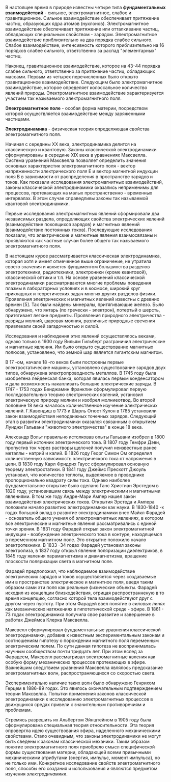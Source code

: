 В настоящее время в природе известны четыре типа **фундаментальных взаимодействий** - сильное, электромагнитное, слабое и гравитационное. Сильное взаимодействие обеспечивает притяжение частиц, образующих ядра атомов (нуклонов). Электромагнитное взаимодействие обеспечивает притяжение или отталкивание частиц, обладающих специальным свойством - зарядом. Электромагнитное взаимодействие приблизительно на два порядка слабее сильного. Слабое взаимодействие, интенсивность которого приблизительно на 16 порядков слабее сильного, ответственно за распад "элементарных" частиц. 

Наконец, гравитационное взаимодействие, которое на 43-44 порядка слабее сильного, ответственно за притяжение частиц, обладающих массами. Первым из четырех перечисленных было открыто гравитационное взаимодействие. Следующим было электромагнитное взаимодействие, которое определяет колоссальное количество явлений природы. Электромагнитное взаимодействие характеризуется участием так называемого электромагнитного поля. 

**Электромагнитное поле** - особая форма материи, посредством которой осуществляется взаимодействие между заряженными частицами. 

**Электродинамика** - физическая теория определяющая свойства электромагнитного поля. 

Начиная с середины XX века, электродинамика делится на классическую и квантовую. Законы классической электродинамики сформулированы в середине XIX века в уравнениях Максвелла. Система уравнений Максвелла позволяет определить значения основных характеристик электромагнитного поля - вектор напряженности электрического поля E и вектор магнитной индукции поля B в зависимости от распределения в пространстве зарядов и токов. Как показали исследования электромагнитных взаимодействий, законы классической электродинамики оказались неприменимы для процессов, протекающих на малых пространственно - временных интервалах. В этом случае справедливы законы так называемой квантовой электродинамики.

Первые исследования электромагнитных явлений сформировали два независимых раздела, определяющих свойства электрических явлений (взаимодействие покоящихся зарядов) и магнитных явлений (взаимодействие постоянных токов). Последующие исследования показали, что электрические и магнитные явления взаимосвязаны и проявляются как частные случаи более общего так называемого электромагнитного поля. 

В настоящем курсе рассматривается классическая электродинамика, которая хотя и имеет отмеченное выше ограничение, не утратила своего значения и является фундаментом большинства разделов электротехники, радиотехники, электроники (кроме квантовой), классической оптики и т.п. На основе уравнений классической электродинамики рассматриваются многие проблемы поведения плазмы в лабораторных условиях и в космосе, широкий круг прикладных и теоретических задач многих других разделов физики. Проявления электрических и магнитных явлений известны с древних времен [5]. Так были найдены минералы, притягивающие железо. Было обнаружено, что янтарь (по гречески - электрон), потертый о шерсть, притягивает легкие предметы. Проявления природного электричества - разряды молний, шаровая молния, различные природные свечения привлекали своей загадочностью и силой.

Исследования и наблюдения этих явлений осуществлялось веками, однако только в 1600 году Вильям Гильберт разграничил электрические и магнитные явления. Им было открыто существование магнитных полюсов, установлено, что земной шар является гигантским магнитом.

В 17 -ом, начале 18 -го веков были построены первые электростатические машины, установлено существование зарядов двух типов, обнаружена электропроводность металлов. В 1745 году была изобретена лейденская банка, которая явилась первым конденсатором и дала возможность накапливать большие электрические заряды. В 1747 - 1753 годах Бенджамин Франклин сформулировал первую последовательную теорию электрических явлений, установил электрическую природу молнии и изобрел молниеотвод. Во второй половине 18 века началось количественное изучение электрических явлений. Г.Кавендиш в 1773 и Шарль Огюст Кулон в 1785 установили закон взаимодействия неподвижных точечных зарядов. Следующий этап в развитии электродинамики оказался связанным с открытием Луиджи Гальвани "животного электричества" в конце 18 века.

Александр Вольт правильно истолковав опыты Гальвани изобрел в 1800 году первый источник электрического тока. В 1807 году Гемфри Дэви, пропустив ток через растворы щелочей получил неизвестные ранее металлы - натрий и калий. В 1826 году Георг Симон Ом определил количественную зависимость электрического тока от напряжения в цепи. В 1830 году Карл Фридрих Гаусс сформулировал основную теорему электростатики. В 1841 году Джеймс Прескотт Джоуль установил, что количество теплоты, выделяемое в проводнике пропорционально квадрату силы тока. Однако наиболее фундаментальное открытие было сделано Ганс Христиан Эрстедом в 1820 году, установившим связь между электрическими и магнитными явлениями. В том же году Андре-Мари Ампер нашел закон взаимодействия электрических токов. Открытия Эрстеда и Ампера положили начало развитию электродинамики как науки. В 1830-1840 -х годах большой вклад в развитие электродинамики внес Майкл Фарадей - основатель общего учения об электромагнитных явлениях, в котором все электрические и магнитные явления рассматривались с единой точки зрения. В 1831 году Фарадей открыл закон электромагнитной индукции - возбуждение электрического тока в контуре, находящемся в переменном магнитном поле. Это открытие положило начало электротехники. В 1833 -34 годах Фарадей установил законы электролиза, в 1837 году открыл явление поляризации диэлектриков, в 1845 году явления парамагнетизма и диамагнетизма, вращение плоскости поляризации света в магнитном поле. 

Фарадей предположил, что наблюдаемое взаимодействие электрических зарядов и токов осуществляется через создаваемые ими в пространстве электрическое и магнитное поля, введя таким образом сами эти поля как реальные физические объекты. Фарадей исходил из концепции близкодействия, отрицая распространненую в то время концепцию, согласно которой тела взаимодействуют друг с другом через пустоту. При этом Фарадей ввел понятие о *силовых линях* как механических натяжениях в гипотетической среде - эфире. В 1861 - 73 годах электродинамика получила свое развитие и завершение в работах Джеймса Клерка Максвелла. 

Максвелл сформулировал фундаментальные уравнения классической электродинамики, добавив к известным экспериментальным законам и соотношениям гипотезу о порождении магнитного поля переменным электрическим полем. По сути данная гипотеза не воспринималась научным сообществом почти тридцать лет. При этом вслед за Фарадеем, Максвелл рассматривал электромагнитные явления как особую форму механических процессов протекающих в эфире. Важнейшим следствием уравнений Максвелла являлось предсказание электромагнитных волн, распространяющихся со скоростью света. 

Экспериментально наличие таких волн было обнаружено Генрихом Герцем в 1886-89 годах. Это явилось окончательным подтверждением теории Максвелла. Попытки применения законов классической электродинамики к исследованию электромагнитных процессов в движущихся средах привели к значительным противоречиям и проблемам.

Стремясь разрешить их Альбертом Эйнштейном в 1905 году была сформулирована специальная теория относительности. Эта теория опровергла идею существования эфира, наделенного механическими свойствами. Стало очевидным, что законы электродинамики не могут быть сведены к законам классической механики. Таким образом понятие электромагнитного поля приобрело смысл специфической формы существования материи, обладающей всеми привычными механическими атрибутами (энергия, импульс, момент импульса), но не только ими. Конкретное исследование свойств электромагнитного поля, способы его создания и использования и являются предметом изучения *электродинамики*.